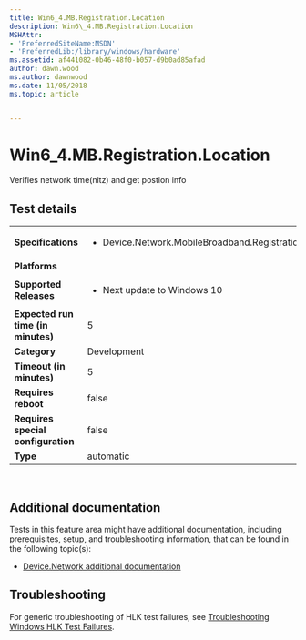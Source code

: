 ```yaml
---
title: Win6_4.MB.Registration.Location
description: Win6\_4.MB.Registration.Location
MSHAttr:
- 'PreferredSiteName:MSDN'
- 'PreferredLib:/library/windows/hardware'
ms.assetid: af441082-0b46-48f0-b057-d9b0ad85afad
author: dawn.wood
ms.author: dawnwood
ms.date: 11/05/2018
ms.topic: article


---
```


# Win6_4.MB.Registration.Location


Verifies network time(nitz) and get postion info

## Test details
|||
|---|---|
| **Specifications**  | <ul><li>Device.Network.MobileBroadband.Registration.Discretional</li></ul> |  
| **Platforms**   | <ul></ul> |
| **Supported Releases** | <ul><li>Next update to Windows 10</li></ul> |
|**Expected run time (in minutes)**| 5 |
|**Category**| Development |
|**Timeout (in minutes)**| 5 |
|**Requires reboot**| false |
|**Requires special configuration**| false |
|**Type**| automatic |

 

## <span id="Additional_documentation"></span><span id="additional_documentation"></span><span id="ADDITIONAL_DOCUMENTATION"></span>Additional documentation


Tests in this feature area might have additional documentation, including prerequisites, setup, and troubleshooting information, that can be found in the following topic(s):

-   [Device.Network additional documentation](device-network-additional-documentation.md)

## <span id="Troubleshooting"></span><span id="troubleshooting"></span><span id="TROUBLESHOOTING"></span>Troubleshooting


For generic troubleshooting of HLK test failures, see [Troubleshooting Windows HLK Test Failures](..\user\troubleshooting-windows-hlk-test-failures.md).

 

 






